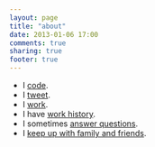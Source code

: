 ```yaml
---
layout: page
title: "about"
date: 2013-01-06 17:00
comments: true
sharing: true
footer: true
---
```


- I [code](http://github.com/wallace).
- I [tweet](http://twitter.com/jonathanwallace).
- I [work](https://www.bignerdranch.com/about_us/nerds/jonathan_wallace).
- I have [work history](http://www.linkedin.com/pub/jonathan-wallace/9/8ba/888).
- I sometimes [answer questions](http://stackoverflow.com/users/91029/jonathan-r-wallace).
- I [keep up with family and friends](https://www.facebook.com/jonathanrwallace).

